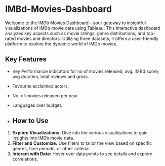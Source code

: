 # IMBd-Movies-Dashboard
Welcome to the IMDb Movies Dashboard – your gateway to insightful visualizations of IMDb movie data using Tableau. This interactive dashboard analyzes key aspects such as movie ratings, genre distributions, and top-rated movies and directors. Utilizing three datasets, it offers a user-friendly platform to explore the dynamic world of IMDb movies.

## Key Features
- Key Performance indicators for no of movies released, avg. IMBd score, avg duration, total reviews and gross.
- Favourite acclaimed actors.
- No. of movies released per year.
- Languages over budget.

- ## How to Use
1. **Explore Visualizations:** Dive into the various visualizations to gain insights into IMDb movie data.
2. **Filter and Customize:** Use filters to tailor the view based on specific genres, time periods, or other criteria.
3. **Interact with Data:** Hover over data points to see details and explore correlations.

